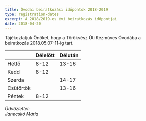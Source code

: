 ```yaml
---
title: Óvodai beiratkozási időpontok 2018-2019
type: registration-dates
excerpt: A 2018/2019-es évi beiratkozás időpontjai
date: 2018-04-20
---
```


Tájékoztatjuk Önöket, hogy a Törökvész Úti Kézműves Óvodába a beiratkozás 2018.05.07-11-ig tart.

<div class="table-responsive">

||Délelőtt|Délután|
|--- |--- |--- |
|Hétfő|8-12|13-16|
|Kedd|8-12||
|Szerda||14-17|
|Csütörtök||13-16|
|Péntek|8-12||

</div>

*Üdvözlettel:*<br>
*Janecskó Mária*